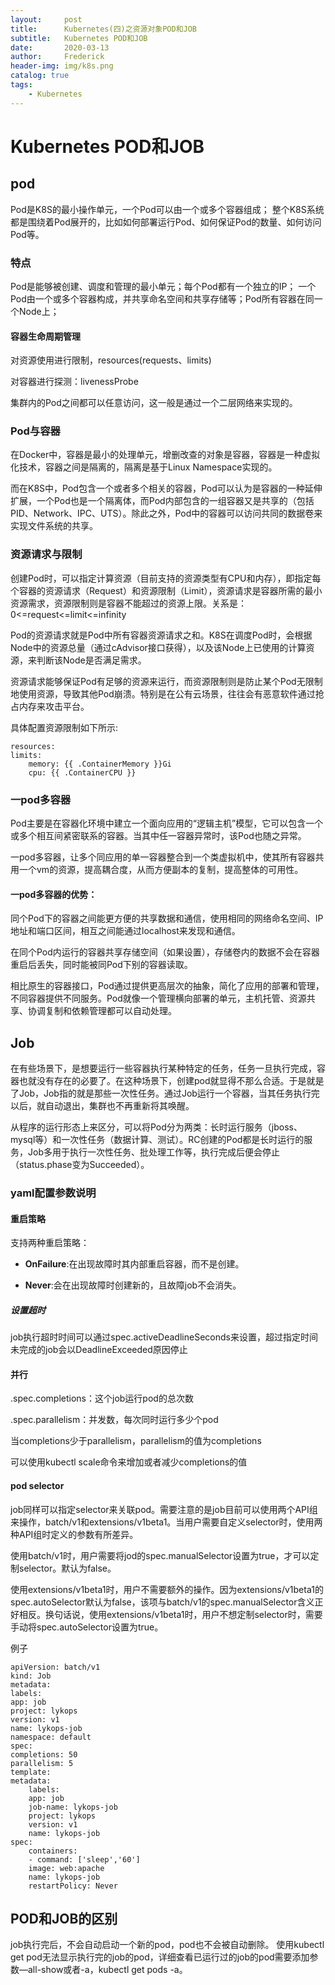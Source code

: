 ```yaml
---
layout:     post
title:      Kubernetes(四)之资源对象POD和JOB
subtitle:   Kubernetes POD和JOB
date:       2020-03-13
author:     Frederick
header-img: img/k8s.png
catalog: true
tags:
    - Kubernetes
---
```

# Kubernetes POD和JOB
## pod
Pod是K8S的最小操作单元，一个Pod可以由一个或多个容器组成；
整个K8S系统都是围绕着Pod展开的，比如如何部署运行Pod、如何保证Pod的数量、如何访问Pod等。

### 特点
Pod是能够被创建、调度和管理的最小单元；每个Pod都有一个独立的IP；
一个Pod由一个或多个容器构成，并共享命名空间和共享存储等；Pod所有容器在同一个Node上；

#### 容器生命周期管理

对资源使用进行限制，resources(requests、limits)

对容器进行探测：livenessProbe

集群内的Pod之间都可以任意访问，这一般是通过一个二层网络来实现的。

### Pod与容器
在Docker中，容器是最小的处理单元，增删改查的对象是容器，容器是一种虚拟化技术，容器之间是隔离的，隔离是基于Linux Namespace实现的。

而在K8S中，Pod包含一个或者多个相关的容器，Pod可以认为是容器的一种延伸扩展，一个Pod也是一个隔离体，而Pod内部包含的一组容器又是共享的（包括PID、Network、IPC、UTS）。除此之外，Pod中的容器可以访问共同的数据卷来实现文件系统的共享。

### 资源请求与限制
创建Pod时，可以指定计算资源（目前支持的资源类型有CPU和内存），即指定每个容器的资源请求（Request）和资源限制（Limit），资源请求是容器所需的最小资源需求，资源限制则是容器不能超过的资源上限。关系是： 0<=request<=limit<=infinity


Pod的资源请求就是Pod中所有容器资源请求之和。K8S在调度Pod时，会根据Node中的资源总量（通过cAdvisor接口获得），以及该Node上已使用的计算资源，来判断该Node是否满足需求。

资源请求能够保证Pod有足够的资源来运行，而资源限制则是防止某个Pod无限制地使用资源，导致其他Pod崩溃。特别是在公有云场景，往往会有恶意软件通过抢占内存来攻击平台。

具体配置资源限制如下所示:

    resources:
    limits:
        memory: {{ .ContainerMemory }}Gi
        cpu: {{ .ContainerCPU }}


### 一pod多容器
Pod主要是在容器化环境中建立一个面向应用的“逻辑主机”模型，它可以包含一个或多个相互间紧密联系的容器。当其中任一容器异常时，该Pod也随之异常。

一pod多容器，让多个同应用的单一容器整合到一个类虚拟机中，使其所有容器共用一个vm的资源，提高耦合度，从而方便副本的复制，提高整体的可用性。

#### 一pod多容器的优势：

同个Pod下的容器之间能更方便的共享数据和通信，使用相同的网络命名空间、IP地址和端口区间，相互之间能通过localhost来发现和通信。

在同个Pod内运行的容器共享存储空间（如果设置），存储卷内的数据不会在容器重启后丢失，同时能被同Pod下别的容器读取。

相比原生的容器接口，Pod通过提供更高层次的抽象，简化了应用的部署和管理，不同容器提供不同服务。Pod就像一个管理横向部署的单元，主机托管、资源共享、协调复制和依赖管理都可以自动处理。


## Job
在有些场景下，是想要运行一些容器执行某种特定的任务，任务一旦执行完成，容器也就没有存在的必要了。在这种场景下，创建pod就显得不那么合适。于是就是了Job，Job指的就是那些一次性任务。通过Job运行一个容器，当其任务执行完以后，就自动退出，集群也不再重新将其唤醒。

从程序的运行形态上来区分，可以将Pod分为两类：长时运行服务（jboss、mysql等）和一次性任务（数据计算、测试）。RC创建的Pod都是长时运行的服务，Job多用于执行一次性任务、批处理工作等，执行完成后便会停止（status.phase变为Succeeded）。

### yaml配置参数说明
#### 重启策略
支持两种重启策略：

- **OnFailure**:在出现故障时其内部重启容器，而不是创建。

- **Never**:会在出现故障时创建新的，且故障job不会消失。

##### 设置超时
job执行超时时间可以通过spec.activeDeadlineSeconds来设置，超过指定时间未完成的job会以DeadlineExceeded原因停止

#### 并行
.spec.completions：这个job运行pod的总次数

.spec.parallelism：并发数，每次同时运行多少个pod

当completions少于parallelism，parallelism的值为completions

可以使用kubectl scale命令来增加或者减少completions的值

#### pod selector
job同样可以指定selector来关联pod。需要注意的是job目前可以使用两个API组来操作，batch/v1和extensions/v1beta1。当用户需要自定义selector时，使用两种API组时定义的参数有所差异。

使用batch/v1时，用户需要将jod的spec.manualSelector设置为true，才可以定制selector。默认为false。

使用extensions/v1beta1时，用户不需要额外的操作。因为extensions/v1beta1的spec.autoSelector默认为false，该项与batch/v1的spec.manualSelector含义正好相反。换句话说，使用extensions/v1beta1时，用户不想定制selector时，需要手动将spec.autoSelector设置为true。

例子


    apiVersion: batch/v1
    kind: Job
    metadata:
    labels:
    app: job
    project: lykops
    version: v1
    name: lykops-job
    namespace: default
    spec:
    completions: 50
    parallelism: 5
    template:
    metadata:
        labels:
        app: job
        job-name: lykops-job
        project: lykops
        version: v1
        name: lykops-job
    spec:
        containers:
        - command: ['sleep','60']
        image: web:apache
        name: lykops-job
        restartPolicy: Never

## POD和JOB的区别
job执行完后，不会自动启动一个新的pod，pod也不会被自动删除。
使用kubectl get pod无法显示执行完的job的pod，详细查看已运行过的job的pod需要添加参数—all-show或者-a，kubectl get pods -a。

